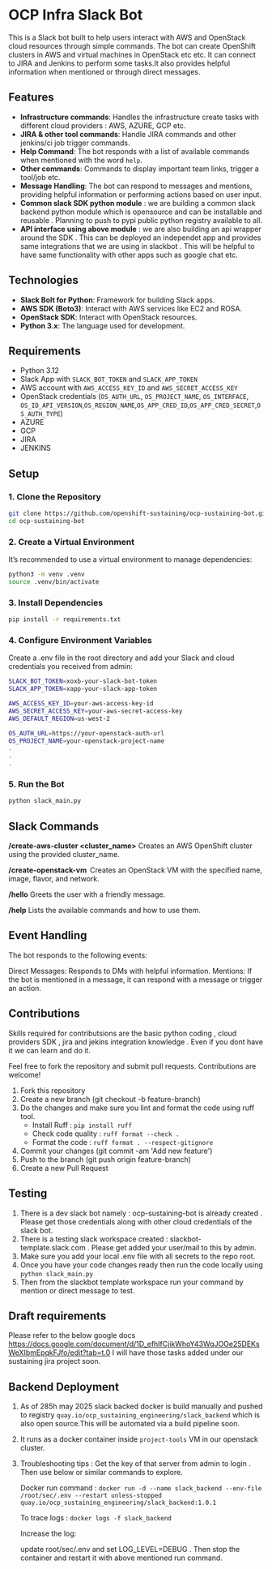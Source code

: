 # OCP Infra Slack Bot

This is a Slack bot built to help users interact with AWS and OpenStack cloud resources through simple commands. The bot can create OpenShift clusters in AWS and virtual machines in OpenStack etc etc. It can connect to JIRA and Jenkins to perform some tasks.It also provides helpful information when mentioned or through direct messages.

## Features

- **Infrastructure commands**: Handles the infrastructure create tasks with different cloud providers : AWS, AZURE, GCP etc.
- **JIRA & other tool commands**: Handle JIRA commands and other jenkins/ci job trigger commands.
- **Help Command**: The bot responds with a list of available commands when mentioned with the word `help`.
- **Other commands**: Commands to display important team links, trigger a tool/job etc.
- **Message Handling**: The bot can respond to messages and mentions, providing helpful information or performing actions based on user input.
- **Common slack SDK python module** : we are building a common slack backend python module which is opensource and can be installable and reusable . Planning to push to pypi public python registry available to all.
- **API interface using above module** : we are also building an api wrapper around the SDK . This can be deployed an independet app and provides same integrations that we are using in slackbot . This will be helpful to have same functionality with other apps such as google chat etc.

## Technologies

- **Slack Bolt for Python**: Framework for building Slack apps.
- **AWS SDK (Boto3)**: Interact with AWS services like EC2 and ROSA.
- **OpenStack SDK**: Interact with OpenStack resources.
- **Python 3.x**: The language used for development.

## Requirements

- Python 3.12 
- Slack App with `SLACK_BOT_TOKEN` and `SLACK_APP_TOKEN`
- AWS account with `AWS_ACCESS_KEY_ID` and `AWS_SECRET_ACCESS_KEY`
- OpenStack credentials (`OS_AUTH_URL`, `OS_PROJECT_NAME`, `OS_INTERFACE`, `OS_ID_API_VERSION`,`OS_REGION_NAME`,`OS_APP_CRED_ID`,`OS_APP_CRED_SECRET`,`OS_AUTH_TYPE`)
- AZURE
- GCP
- JIRA
- JENKINS

## Setup

### 1. Clone the Repository

```bash
git clone https://github.com/openshift-sustaining/ocp-sustaining-bot.git
cd ocp-sustaining-bot

```

### 2. Create a Virtual Environment
It’s recommended to use a virtual environment to manage dependencies:

```bash
python3 -m venv .venv
source .venv/bin/activate
```
### 3. Install Dependencies

```bash
pip install -r requirements.txt
```
### 4. Configure Environment Variables
Create a .env file in the root directory and add your Slack and cloud credentials you received from admin:

```bash
SLACK_BOT_TOKEN=xoxb-your-slack-bot-token
SLACK_APP_TOKEN=xapp-your-slack-app-token

AWS_ACCESS_KEY_ID=your-aws-access-key-id
AWS_SECRET_ACCESS_KEY=your-aws-secret-access-key
AWS_DEFAULT_REGION=us-west-2

OS_AUTH_URL=https://your-openstack-auth-url
OS_PROJECT_NAME=your-openstack-project-name
.
.
.
```

### 5. Run the Bot

```bash
python slack_main.py
```
## Slack Commands

**/create-aws-cluster <cluster_name>**
Creates an AWS OpenShift cluster using the provided cluster_name.

**/create-openstack-vm <name> <image> <flavor> <network>**
Creates an OpenStack VM with the specified name, image, flavor, and network.

**/hello**
Greets the user with a friendly message.

**/help**
Lists the available commands and how to use them.

## Event Handling

The bot responds to the following events:

Direct Messages: Responds to DMs with helpful information.
Mentions: If the bot is mentioned in a message, it can respond with a message or trigger an action.


## Contributions

Skills required for contributsions are the basic python coding , cloud providers SDK  , jira and jekins integration knowledge . Even if you dont have it we can learn and do it.

Feel free to fork the repository and submit pull requests. Contributions are welcome! 

1. Fork this repository
2. Create a new branch (git checkout -b feature-branch)
3. Do the changes and make sure you lint and format the code using ruff tool.
    - Install Ruff : `pip install ruff`
    - Check code quality : `ruff format --check .`
    - Format the code : `ruff format . --respect-gitignore`
4. Commit your changes (git commit -am 'Add new feature')
5. Push to the branch (git push origin feature-branch)
6. Create a new Pull Request

## Testing
1. There is a dev slack bot namely : ocp-sustaining-bot is already created . Please get those credentials along with other cloud credentials of the slack bot.
2. There is a testing slack workspace created : slackbot-template.slack.com . Please get added your user/mail to this by admin.
3. Make sure you add your local .env file with all secrets to the repo root.
4. Once you have your code changes ready then run the code locally using `python slack_main.py` 
5. Then from the slackbot template workspace run your command by mention or direct message to test.

## Draft requirements 

Please refer to the below google docs 
https://docs.google.com/document/d/1D_efhIfCjikWhoY43WqJOOe25DEKsWeXIbmEpqkFJfo/edit?tab=t.0
I will have those tasks added under our sustaining jira project soon.

## Backend Deployment

1. As of 285h may 2025 slack backed docker is build manually and pushed to registry `quay.io/ocp_sustaining_engineering/slack_backend` which is also open source.This will be automated via a build pipeline soon.
2. It runs as a docker container inside `project-tools` VM in our openstack cluster. 
   
3. Troubleshooting tips :
   Get the key of that server from admin to login . Then use below or similar commands to explore.

   Docker run command : 
    `docker run -d --name slack_backend --env-file /root/sec/.env --restart unless-stopped quay.io/ocp_sustaining_engineering/slack_backend:1.0.1`

   To trace logs :
   `docker logs -f slack_backend`

   Increase the log:

   update root/sec/.env and set LOG_LEVEL=DEBUG . Then stop the container and restart it with above mentioned run command.